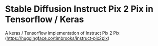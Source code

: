 # Stable Diffusion Instruct Pix 2 Pix in Tensorflow / Keras

A keras / Tensorflow implementation of Instruct Pix 2 Pix (https://huggingface.co/timbrooks/instruct-pix2pix)


